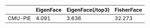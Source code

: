 |       |  EigenFace  | EigenFace(/top3) | FisherFace|
|-------|   ------    | --------         | ----- |
| CMU-PIE   |   4.091   | 3.636     |  32.273   |